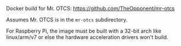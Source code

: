 Docker build for Mr. OTCS: https://github.com/TheOpponent/mr-otcs

Assumes Mr. OTCS is in the `mr-otcs` subdirectory.

For Raspberry Pi, the image must be built with a 32-bit arch like linux/arm/v7 or else the hardware acceleration drivers won't build.
